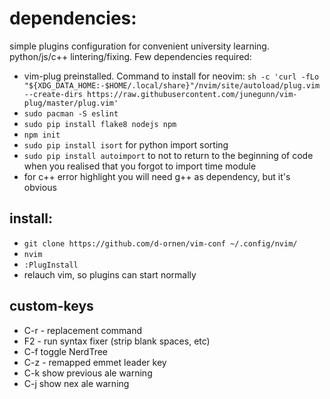 # dependencies:

simple plugins configuration for convenient university learning. python/js/c++ lintering/fixing. 
Few dependencies required:
* vim-plug preinstalled. Command to install for neovim:
`sh -c 'curl -fLo "${XDG_DATA_HOME:-$HOME/.local/share}"/nvim/site/autoload/plug.vim --create-dirs https://raw.githubusercontent.com/junegunn/vim-plug/master/plug.vim'`
* `sudo pacman -S eslint`
* `sudo pip install flake8 nodejs npm `
* `npm init`
* `sudo pip install isort` for python import sorting
* `sudo pip install autoimport` to not to return to the beginning of code when you realised that you forgot to import time module
* for c++ error highlight you will need g++ as dependency, but it's obvious

## install:
* `git clone https://github.com/d-ornen/vim-conf ~/.config/nvim/`
* `nvim`
* `:PlugInstall`
* relauch vim, so plugins can start normally

## custom-keys
* C-r - replacement command
* F2 - run syntax fixer (strip blank spaces, etc)
* C-f toggle NerdTree
* C-z - remapped emmet leader key
* C-k show previous ale warning
* C-j show nex ale warning
